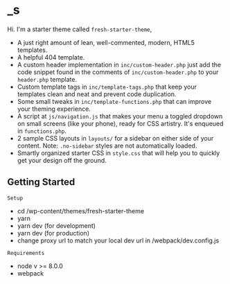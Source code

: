 
_s
===

Hi. I'm a starter theme called `fresh-starter-theme`,



* A just right amount of lean, well-commented, modern, HTML5 templates.
* A helpful 404 template.
* A custom header implementation in `inc/custom-header.php` just add the code snippet found in the comments of `inc/custom-header.php` to your `header.php` template.
* Custom template tags in `inc/template-tags.php` that keep your templates clean and neat and prevent code duplication.
* Some small tweaks in `inc/template-functions.php` that can improve your theming experience.
* A script at `js/navigation.js` that makes your menu a toggled dropdown on small screens (like your phone), ready for CSS artistry. It's enqueued in `functions.php`.
* 2 sample CSS layouts in `layouts/` for a sidebar on either side of your content.
Note: `.no-sidebar` styles are not automatically loaded.
* Smartly organized starter CSS in `style.css` that will help you to quickly get your design off the ground.


Getting Started
---------------
`Setup`
* cd /wp-content/themes/fresh-starter-theme
* yarn
* yarn dev (for development)
* yarn dev (for production)
* change proxy url to match your local dev url in /webpack/dev.config.js

`Requirements`
* node v >= 8.0.0
* webpack
